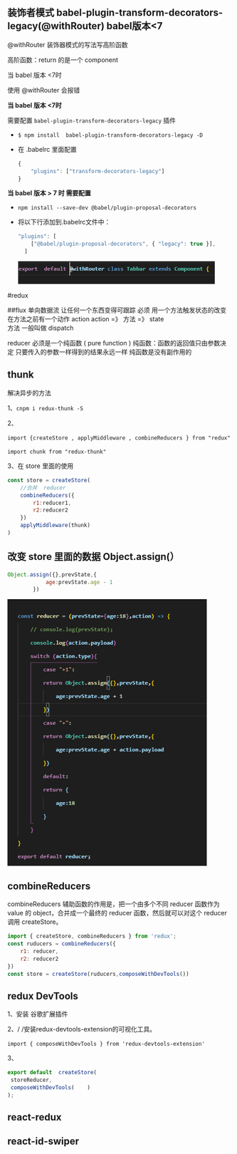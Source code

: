 ## 装饰者模式 babel-plugin-transform-decorators-legacy(@withRouter) babel版本<7

@withRouter  装饰器模式的写法写高阶函数  

高阶函数：return 的是一个 component

当 babel 版本 <7时

使用 @withRouter 会报错  

**当 babel 版本 <7时**

需要配置 `babel-plugin-transform-decorators-legacy` 插件

- ```
  $ npm install  babel-plugin-transform-decorators-legacy -D
  ```

- 在 .babelrc  里面配置

  ```javascript
  {
      "plugins": ["transform-decorators-legacy"]
  }
  ```

**当  babel  版本 > 7 时  需要配置**

- `npm install --save-dev @babel/plugin-proposal-decorators `

- 将以下行添加到.babelrc文件中： 

  ```javascript
  "plugins": [
      ["@babel/plugin-proposal-decorators", { "legacy": true }],
    ]
  ```

  ![装饰者模式](.\img\装饰者模式.png)



#redux



##flux
单向数据流     让任何一个东西变得可跟踪
必须  用一个方法触发状态的改变   在方法之前有一个动作 action
action    =》 方法    =》    state      
方法  一般叫做   dispatch

reducer  必须是一个纯函数  ( pure function )
纯函数：函数的返回值只由参数决定   只要传入的参数一样得到的结果永远一样   纯函数是没有副作用的

## thunk

解决异步的方法

1、`cnpm i redux-thunk -S`

2、

`import {createStore , applyMiddleware , combineReducers } from "redux"`

 `import chunk from "redux-thunk"`

3、在 store 里面的使用

```javascript
const store = createStore(
    //合并  reducer
    combineReducers({
        r1:reducer1,
        r2:reducer2
    })
    applyMiddleware(thunk)
)
```



## 改变 store 里面的数据 Object.assign(）

```javascript
Object.assign({},prevState,{
            age:prevState.age - 1 
        })
```

![redux_Objext.assign()](.\img\redux_Objext.assign().png)

## combineReducers

combineReducers 辅助函数的作用是，把一个由多个不同 reducer 函数作为 value 的 object，合并成一个最终的 reducer 函数，然后就可以对这个 reducer 调用 createStore。

```javascript
import { createStore, combineReducers } from 'redux';
const ruducers = combineReducers({ 
    r1: reducer, 
    r2: reducer2 
})
const store = createStore(ruducers,composeWithDevTools())
```

## redux DevTools

1、安装 谷歌扩展插件

2、/ /安装redux-devtools-extension的可视化工具。

`import { composeWithDevTools } from 'redux-devtools-extension'`

3、

```javascript
export default  createStore(   
 storeReducer,   
 composeWithDevTools(    )
);
```

## react-redux

## react-id-swiper











